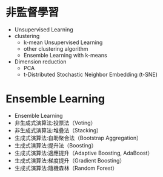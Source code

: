 
# 非監督學習
- Unsupervised Learning 
- clustering
  - k-mean Unsupervised Learning
  - other clustering algorithm 
  - Ensemble Learning with k-means
- Dimension reduction
  - PCA
  - t-Distributed Stochastic Neighbor Embedding (t-SNE)
# Ensemble Learning
- Ensemble Learning
- 非生成式演算法:投票法（Voting）
- 非生成式演算法:堆疊法（Stacking）
- 生成式演算法:自助聚合法（Bootstrap Aggregation）
- 生成式演算法:提升法（Boosting）
- 生成式演算法:適應提升（Adaptive Boosting, AdaBoost）
- 生成式演算法:梯度提升（Gradient Boosting）
- 生成式演算法:隨機森林（Random Forest）

